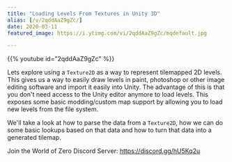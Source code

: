 ```yaml
---
title: "Loading Levels From Textures in Unity 3D"
alias: [/v/2qddAaZ9gZc/]
date: 2020-03-11
featured_image: https://i.ytimg.com/vi/2qddAaZ9gZc/mqdefault.jpg

---
```


{{% youtube id="2qddAaZ9gZc" %}}

Lets explore using a `Texture2D` as a way to represent tilemapped 2D levels. This gives us a way to easily draw levels in paint, photoshop or other image editing software and import it easily into Unity. The advantage of this is that you don't need access to the Unity editor anymore to load levels. This exposes some basic modding/custom map support by allowing you to load new levels from the file system.

We'll take a look at how to parse the data from a `Texture2D`, how we can do some basic lookups based on that data and how to turn that data into a generated tilemap.

Join the World of Zero Discord Server: https://discord.gg/hU5Kq2u